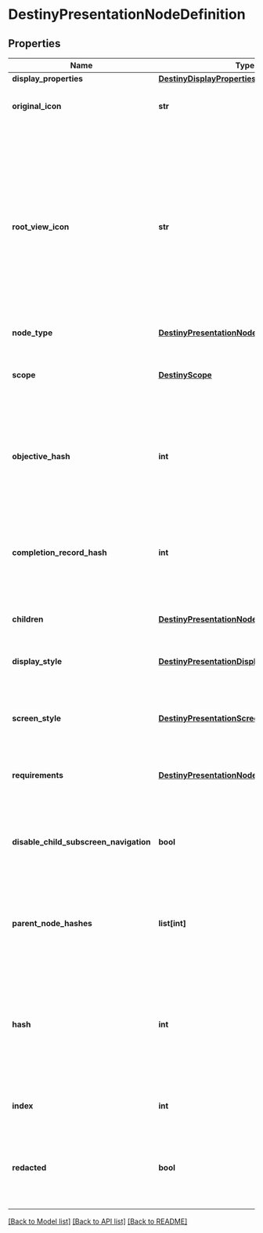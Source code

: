 # DestinyPresentationNodeDefinition

## Properties
Name | Type | Description | Notes
------------ | ------------- | ------------- | -------------
**display_properties** | [**DestinyDisplayPropertiesDefinition**](DestinyDisplayPropertiesDefinition.md) |  | [optional] 
**original_icon** | **str** | The original icon for this presentation node, before we futzed with it. | [optional] 
**root_view_icon** | **str** | Some presentation nodes are meant to be explicitly shown on the \&quot;root\&quot; or \&quot;entry\&quot; screens for the feature to which they are related. You should use this icon when showing them on such a view, if you have a similar \&quot;entry point\&quot; view in your UI. If you don&#39;t have a UI, then I guess it doesn&#39;t matter either way does it? | [optional] 
**node_type** | [**DestinyPresentationNodeType**](DestinyPresentationNodeType.md) |  | [optional] 
**scope** | [**DestinyScope**](DestinyScope.md) | Indicates whether this presentation node&#39;s state is determined on a per-character or on an account-wide basis. | [optional] 
**objective_hash** | **int** | If this presentation node shows a related objective (for instance, if it tracks the progress of its children), the objective being tracked is indicated here. | [optional] 
**completion_record_hash** | **int** | If this presentation node has an associated \&quot;Record\&quot; that you can accomplish for completing its children, this is the identifier of that Record. | [optional] 
**children** | [**DestinyPresentationNodeChildrenBlock**](DestinyPresentationNodeChildrenBlock.md) | The child entities contained by this presentation node. | [optional] 
**display_style** | [**DestinyPresentationDisplayStyle**](DestinyPresentationDisplayStyle.md) | A hint for how to display this presentation node when it&#39;s shown in a list. | [optional] 
**screen_style** | [**DestinyPresentationScreenStyle**](DestinyPresentationScreenStyle.md) | A hint for how to display this presentation node when it&#39;s shown in its own detail screen. | [optional] 
**requirements** | [**DestinyPresentationNodeRequirementsBlock**](DestinyPresentationNodeRequirementsBlock.md) | The requirements for being able to interact with this presentation node and its children. | [optional] 
**disable_child_subscreen_navigation** | **bool** | If this presentation node has children, but the game doesn&#39;t let you inspect the details of those children, that is indicated here. | [optional] 
**parent_node_hashes** | **list[int]** | A quick reference to presentation nodes that have this node as a child. (presentation nodes can be parented under multiple parents) | [optional] 
**hash** | **int** | The unique identifier for this entity. Guaranteed to be unique for the type of entity, but not globally.  When entities refer to each other in Destiny content, it is this hash that they are referring to. | [optional] 
**index** | **int** | The index of the entity as it was found in the investment tables. | [optional] 
**redacted** | **bool** | If this is true, then there is an entity with this identifier/type combination, but BNet is not yet allowed to show it. Sorry! | [optional] 

[[Back to Model list]](../README.md#documentation-for-models) [[Back to API list]](../README.md#documentation-for-api-endpoints) [[Back to README]](../README.md)


